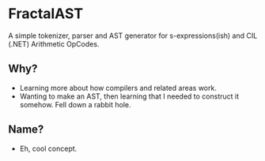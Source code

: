 # FractalAST
A simple tokenizer, parser and AST generator for s-expressions(ish) and CIL (.NET) Arithmetic OpCodes.

## Why?
- Learning more about how compilers and related areas work.
- Wanting to make an AST, then learning that I needed to construct it somehow. Fell down a rabbit hole.


## Name?
- Eh, cool concept.


